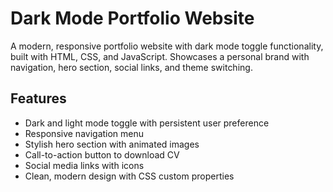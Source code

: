 # Dark Mode Portfolio Website
A modern, responsive portfolio website with dark mode toggle functionality, built with HTML, CSS, and JavaScript. Showcases a personal brand with navigation, hero section, social links, and theme switching. 

## Features 
* Dark and light mode toggle with persistent user preference
* Responsive navigation menu
* Stylish hero section with animated images
* Call-to-action button to download CV
* Social media links with icons
* Clean, modern design with CSS custom properties
